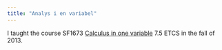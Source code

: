 ```yaml
---
title: "Analys i en variabel"
---
```

I taught the course SF1673 [Calculus in one variable](http://www.kth.se/student/kurser/kurs/SF1625) 7.5 ETCS in the fall of 2013.
